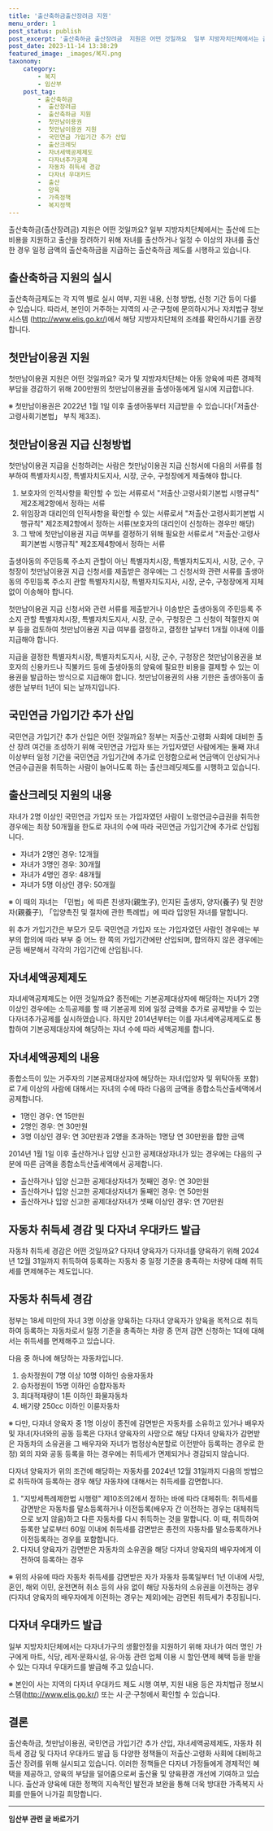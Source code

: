 ```yaml
---
title: '출산축하금출산장려금 지원'
menu_order: 1
post_status: publish
post_excerpt: '출산축하금 출산장려금  지원은 어떤 것일까요  일부 지방자치단체에서는 출산에 드는 비용을 지원하고 출산을 장려하기 위해 자녀를 출산하거나 일정 수 이상의 자녀를 출산한 경우 일정 금액의 출산축하금을 지급하는 출산축하금 제도를 시행하고 있습니다.'
post_date: 2023-11-14 13:38:29
featured_image: _images/복지.png
taxonomy:
    category:
        - 복지
        - 임산부
    post_tag:
        - 출산축하금
        -  출산장려금
        -  출산축하금 지원
        -  첫만남이용권
        -  첫만남이용권 지원
        -  국민연금 가입기간 추가 산입
        -  출산크레딧
        -  자녀세액공제제도
        -  다자녀추가공제
        -  자동차 취득세 경감
        -  다자녀 우대카드
        -  출산
        -  양육
        -  가족정책
        -  복지정책
---
```



출산축하금(출산장려금) 지원은 어떤 것일까요? 일부 지방자치단체에서는 출산에 드는 비용을 지원하고 출산을 장려하기 위해 자녀를 출산하거나 일정 수 이상의 자녀를 출산한 경우 일정 금액의 출산축하금을 지급하는 출산축하금 제도를 시행하고 있습니다.

## 출산축하금 지원의 실시

출산축하금제도는 각 지역 별로 실시 여부, 지원 내용, 신청 방법, 신청 기간 등이 다를 수 있습니다. 따라서, 본인이 거주하는 지역의 시·군·구청에 문의하시거나 자치법규 정보 시스템 (http://www.elis.go.kr/)에서 해당 지방자치단체의 조례를 확인하시기를 권장합니다.

## 첫만남이용권 지원

첫만남이용권 지원은 어떤 것일까요? 국가 및 지방자치단체는 아동 양육에 따른 경제적 부담을 경감하기 위해 200만원의 첫만남이용권을 출생아동에게 일시에 지급합니다.

※ 첫만남이용권은 2022년 1월 1일 이후 출생아동부터 지급받을 수 있습니다(「저출산·고령사회기본법」 부칙 제3조).

## 첫만남이용권 지급 신청방법

첫만남이용권 지급을 신청하려는 사람은 첫만남이용권 지급 신청서에 다음의 서류를 첨부하여 특별자치시장, 특별자치도지사, 시장, 군수, 구청장에게 제출해야 합니다.

1. 보호자의 인적사항을 확인할 수 있는 서류로서 "저출산·고령사회기본법 시행규칙" 제2조제2항에서 정하는 서류
2. 위임장과 대리인의 인적사항을 확인할 수 있는 서류로서 "저출산·고령사회기본법 시행규칙" 제2조제2항에서 정하는 서류(보호자의 대리인이 신청하는 경우만 해당)
3. 그 밖에 첫만남이용권 지급 여부를 결정하기 위해 필요한 서류로서 "저출산·고령사회기본법 시행규칙" 제2조제4항에서 정하는 서류

출생아동의 주민등록 주소지 관할이 아닌 특별자치시장, 특별자치도지사, 시장, 군수, 구청장이 첫만남이용권 지급 신청서를 제출받은 경우에는 그 신청서와 관련 서류를 출생아동의 주민등록 주소지 관할 특별자치시장, 특별자치도지사, 시장, 군수, 구청장에게 지체 없이 이송해야 합니다. 

첫만남이용권 지급 신청서와 관련 서류를 제출받거나 이송받은 출생아동의 주민등록 주소지 관할 특별자치시장, 특별자치도지사, 시장, 군수, 구청장은 그 신청이 적절한지 여부 등을 검토하여 첫만남이용권 지급 여부를 결정하고, 결정한 날부터 1개월 이내에 이를 지급해야 합니다.

지급을 결정한 특별자치시장, 특별자치도지사, 시장, 군수, 구청장은 첫만남이용권을 보호자의 신용카드나 직불카드 등에 출생아동의 양육에 필요한 비용을 결제할 수 있는 이용권을 발급하는 방식으로 지급해야 합니다. 첫만남이용권의 사용 기한은 출생아동이 출생한 날부터 1년이 되는 날까지입니다.

## 국민연금 가입기간 추가 산입

국민연금 가입기간 추가 산입은 어떤 것일까요? 정부는 저출산·고령화 사회에 대비한 출산 장려 여건을 조성하기 위해 국민연금 가입자 또는 가입자였던 사람에게는 둘째 자녀 이상부터 일정 기간을 국민연금 가입기간에 추가로 인정함으로써 연금액이 인상되거나 연금수급권을 취득하는 사람이 늘어나도록 하는 출산크레딧제도를 시행하고 있습니다.

## 출산크레딧 지원의 내용

자녀가 2명 이상인 국민연금 가입자 또는 가입자였던 사람이 노령연금수급권을 취득한 경우에는 최장 50개월을 한도로 자녀의 수에 따라 국민연금 가입기간에 추가로 산입됩니다.

- 자녀가 2명인 경우: 12개월
- 자녀가 3명인 경우: 30개월
- 자녀가 4명인 경우: 48개월
- 자녀가 5명 이상인 경우: 50개월

※ 이 때의 자녀는 「민법」에 따른 친생자(親生子), 인지된 출생자, 양자(養子) 및 친양자(親養子), 「입양촉진 및 절차에 관한 특례법」에 따라 입양된 자녀를 말합니다. 

위 추가 가입기간은 부모가 모두 국민연금 가입자 또는 가입자였던 사람인 경우에는 부부의 합의에 따라 부부 중 어느 한 쪽의 가입기간에만 산입되며, 합의하지 않은 경우에는 균등 배분해서 각각의 가입기간에 산입됩니다.

## 자녀세액공제제도

자녀세액공제제도는 어떤 것일까요? 종전에는 기본공제대상자에 해당하는 자녀가 2명 이상인 경우에는 소득공제를 할 때 기본공제 외에 일정 금액을 추가로 공제받을 수 있는 다자녀추가공제를 실시하였습니다. 하지만 2014년부터는 이를 자녀세액공제제도로 통합하여 기본공제대상자에 해당하는 자녀 수에 따라 세액공제를 합니다.

## 자녀세액공제의 내용

종합소득이 있는 거주자의 기본공제대상자에 해당하는 자녀(입양자 및 위탁아동 포함)로 7세 이상의 사람에 대해서는 자녀의 수에 따라 다음의 금액을 종합소득산출세액에서 공제합니다.

- 1명인 경우: 연 15만원
- 2명인 경우: 연 30만원
- 3명 이상인 경우: 연 30만원과 2명을 초과하는 1명당 연 30만원을 합한 금액

2014년 1월 1일 이후 출산하거나 입양 신고한 공제대상자녀가 있는 경우에는 다음의 구분에 따른 금액을 종합소득산출세액에서 공제합니다.

- 출산하거나 입양 신고한 공제대상자녀가 첫째인 경우: 연 30만원
- 출산하거나 입양 신고한 공제대상자녀가 둘째인 경우: 연 50만원
- 출산하거나 입양 신고한 공제대상자녀가 셋째 이상인 경우: 연 70만원

## 자동차 취득세 경감 및 다자녀 우대카드 발급

자동차 취득세 경감은 어떤 것일까요? 다자녀 양육자가 다자녀를 양육하기 위해 2024년 12월 31일까지 취득하여 등록하는 자동차 중 일정 기준을 충족하는 차량에 대해 취득세를 면제해주는 제도입니다.

## 자동차 취득세 경감

정부는 18세 미만의 자녀 3명 이상을 양육하는 다자녀 양육자가 양육을 목적으로 취득하여 등록하는 자동차로서 일정 기준을 충족하는 차량 중 먼저 감면 신청하는 1대에 대해서는 취득세를 면제해주고 있습니다.

다음 중 하나에 해당하는 자동차입니다.
1. 승차정원이 7명 이상 10명 이하인 승용자동차
2. 승차정원이 15명 이하인 승합자동차
3. 최대적재량이 1톤 이하인 화물자동차
4. 배기량 250cc 이하인 이륜자동차

※ 다만, 다자녀 양육자 중 1명 이상이 종전에 감면받은 자동차를 소유하고 있거나 배우자 및 자녀(자녀와의 공동 등록은 다자녀 양육자의 사망으로 해당 다자녀 양육자가 감면받은 자동차의 소유권을 그 배우자와 자녀가 법정상속분할로 이전받아 등록하는 경우로 한정) 외의 자와 공동 등록을 하는 경우에는 취득세가 면제되거나 경감되지 않습니다.

다자녀 양육자가 위의 조건에 해당하는 자동차를 2024년 12월 31일까지 다음의 방법으로 취득하여 등록하는 경우 해당 자동차에 대해서는 취득세를 감면합니다.

1. "지방세특례제한법 시행령" 제10조의2에서 정하는 바에 따라 대체취득: 취득세를 감면받은 자동차를 말소등록하거나 이전등록(배우자 간 이전하는 경우는 대체취득으로 보지 않음)하고 다른 자동차를 다시 취득하는 것을 말합니다. 이 때, 취득하여 등록한 날로부터 60일 이내에 취득세를 감면받은 종전의 자동차를 말소등록하거나 이전등록하는 경우를 포함합니다.
2. 다자녀 양육자가 감면받은 자동차의 소유권을 해당 다자녀 양육자의 배우자에게 이전하여 등록하는 경우

※ 위의 사유에 따라 자동차 취득세를 감면받은 자가 자동차 등록일부터 1년 이내에 사망, 혼인, 해외 이민, 운전면허 취소 등의 사유 없이 해당 자동차의 소유권을 이전하는 경우(다자녀 양육자의 배우자에게 이전하는 경우는 제외)에는 감면된 취득세가 추징됩니다.

## 다자녀 우대카드 발급

일부 지방자치단체에서는 다자녀가구의 생활안정을 지원하기 위해 자녀가 여러 명인 가구에게 마트, 식당, 레저·문화시설, 유·아동 관련 업체 이용 시 할인·면제 혜택 등을 받을 수 있는 다자녀 우대카드를 발급해 주고 있습니다.

※ 본인이 사는 지역의 다자녀 우대카드 제도 시행 여부, 지원 내용 등은 자치법규 정보시스템(http://www.elis.go.kr/) 또는 시·군·구청에서 확인할 수 있습니다.

## 결론

출산축하금, 첫만남이용권, 국민연금 가입기간 추가 산입, 자녀세액공제제도, 자동차 취득세 경감 및 다자녀 우대카드 발급 등 다양한 정책들이 저출산·고령화 사회에 대비하고 출산 장려를 위해 실시되고 있습니다. 이러한 정책들은 다자녀 가정들에게 경제적인 혜택을 제공하고, 양육의 부담을 덜어줌으로써 출산율 및 양육환경 개선에 기여하고 있습니다. 출산과 양육에 대한 정책의 지속적인 발전과 보완을 통해 더욱 방대한 가족복지 사회를 만들어 나가길 희망합니다.
<!-- wp:separator -->
<hr class="wp-block-separator has-alpha-channel-opacity"/>
<!-- /wp:separator -->

<!-- wp:group {"backgroundColor":"base","layout":{"type":"constrained"}} -->
<div class="wp-block-group has-base-background-color has-background"><!-- wp:paragraph {"align":"center","fontSize":"medium"} -->
<p class="has-text-align-center has-large-font-size"><strong>임산부 관련 글 바로가기</strong></p>
<!-- /wp:paragraph -->


<!-- wp:latest-posts
{"categories":[{"id":22654,"count":19,"description":"","link":"https://uknowlaw.com/category/%ec%9e%84%ec%82%b0%eb%b6%80/","name":"임산부","slug":"임산부","taxonomy":"category","parent":0,"meta":[],"_links":{"self":[{"href":"https://uknowlaw.com/wp-json/wp/v2/categories/22654"}],"collection":[{"href":"https://uknowlaw.com/wp-json/wp/v2/categories"}],"about":[{"href":"https://uknowlaw.com/wp-json/wp/v2/taxonomies/category"}],"wp:post_type":[{"href":"https://uknowlaw.com/wp-json/wp/v2/posts?categories=22654"}],"curies":[{"name":"wp","href":"https://api.w.org/{rel}","templated":true}]}}],"postsToShow":100,"excerptLength":28,"postLayout":"grid","columns":2,"featuredImageAlign":"left","featuredImageSizeSlug":"large","fontSize":"small"} /--></div>
<!-- /wp:group -->
